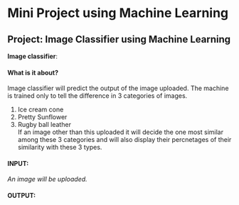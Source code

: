 # Mini Project using Machine Learning
## Project: Image Classifier using Machine Learning
**Image classifier**:
#### What is it about?
Image classifier will predict the output of the image uploaded.
The machine is trained only to tell the difference in 3 categories of images.
1. Ice cream cone
2. Pretty Sunflower
3. Rugby ball leather<br/>
If an image other than this uploaded it will decide the one most similar among these 3 categories and will also display their percnetages of their similarity with these 3 types.<br/>
#### INPUT: 
_An image will be uploaded._
#### OUTPUT:


